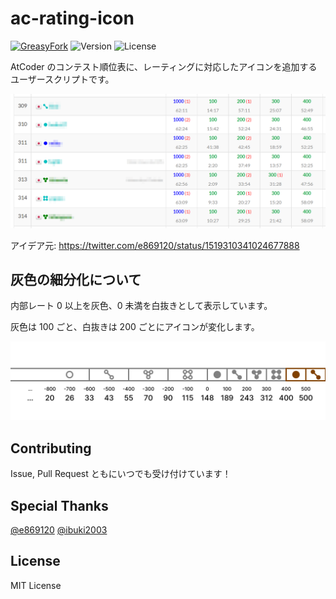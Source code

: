# ac-rating-icon

[![GreasyFork](https://img.shields.io/badge/dynamic/json?color=990000&label=GreasyFork&query=total_installs&suffix=%20installs&url=https%3A%2F%2Fgreasyfork.org%2Fscripts%2F444140.json)](https://greasyfork.org/ja/scripts/444140-ac-rating-icon)
![Version](https://img.shields.io/github/package-json/v/su8ru/ac-rating-icon)
![License](https://img.shields.io/github/license/su8ru/ac-rating-icon)

AtCoder のコンテスト順位表に、レーティングに対応したアイコンを追加するユーザースクリプトです。

![sample](/docs/sample.png)

アイデア元:
https://twitter.com/e869120/status/1519310341024677888

## 灰色の細分化について

内部レート 0 以上を灰色、0 未満を白抜きとして表示しています。

灰色は 100 ごと、白抜きは 200 ごとにアイコンが変化します。

![gray](/docs/gray.png)

## Contributing

Issue, Pull Request ともにいつでも受け付けています！

## Special Thanks

[@e869120](https://github.com/e869120) [@ibuki2003](https://github.com/ibuki2003)

## License

MIT License

